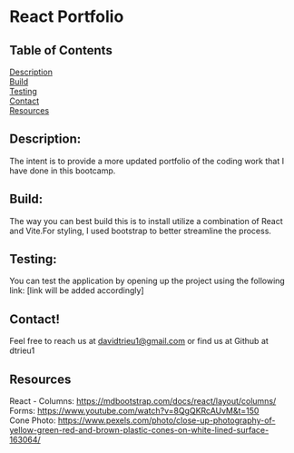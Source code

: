# React Portfolio

## Table of Contents
  [Description](#Description) <br>
  [Build](#Build) <br>
  [Testing](#Testing) <br>
  [Contact](#Contact) <br>
  [Resources](#Resources)<nr>
  
  ## Description:
  The intent is to provide a more updated portfolio of the coding work that I have done in this bootcamp. 

  ## Build: 
  The way you can best build this is to install utilize a combination of React and Vite.For styling, I used bootstrap to better streamline the process. 

  ## Testing: 
  You can test the application by opening up the project using the following link: [link will be added accordingly]

  ## Contact! 
  Feel free to reach us at davidtrieu1@gmail.com or find us at Github at dtrieu1

  ## Resources
  React - Columns: https://mdbootstrap.com/docs/react/layout/columns/<br>
  Forms: https://www.youtube.com/watch?v=8QgQKRcAUvM&t=150 <br>
  Cone Photo: https://www.pexels.com/photo/close-up-photography-of-yellow-green-red-and-brown-plastic-cones-on-white-lined-surface-163064/ <br>